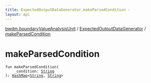 ```yaml
---
title: ExpectedOutputDataGenerator.makeParsedCondition - 
layout: api
---
```


<div class='api-docs-breadcrumbs'><a href="../index.html">bwdm.boundaryValueAnalysisUnit</a> / <a href="index.html">ExpectedOutputDataGenerator</a> / <a href="./make-parsed-condition.html">makeParsedCondition</a></div>

# makeParsedCondition

<div class="signature"><code><span class="keyword">fun </span><span class="identifier">makeParsedCondition</span><span class="symbol">(</span><br/>&nbsp;&nbsp;&nbsp;&nbsp;<span class="parameterName" id="bwdm.boundaryValueAnalysisUnit.ExpectedOutputDataGenerator.Companion$makeParsedCondition(kotlin.String)/_condition">_condition</span><span class="symbol">:</span>&nbsp;<a href="https://kotlinlang.org/api/latest/jvm/stdlib/kotlin/-string/index.html"><span class="identifier">String</span></a><br/><span class="symbol">)</span><span class="symbol">: </span><a href="http://docs.oracle.com/javase/6/docs/api/java/util/HashMap.html"><span class="identifier">HashMap</span></a><span class="symbol">&lt;</span><a href="https://kotlinlang.org/api/latest/jvm/stdlib/kotlin/-string/index.html"><span class="identifier">String</span></a><span class="symbol">,</span>&nbsp;<a href="https://kotlinlang.org/api/latest/jvm/stdlib/kotlin/-string/index.html"><span class="identifier">String</span></a><span class="symbol">&gt;</span></code></div>
